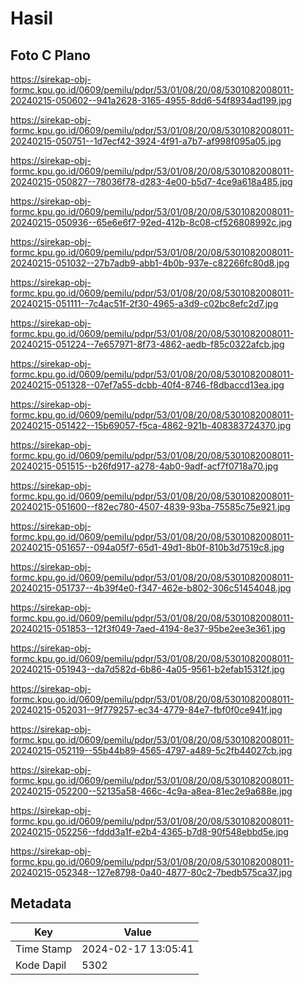 # Hasil

## Foto C Plano

https://sirekap-obj-formc.kpu.go.id/0609/pemilu/pdpr/53/01/08/20/08/5301082008011-20240215-050602--941a2628-3165-4955-8dd6-54f8934ad199.jpg

https://sirekap-obj-formc.kpu.go.id/0609/pemilu/pdpr/53/01/08/20/08/5301082008011-20240215-050751--1d7ecf42-3924-4f91-a7b7-af998f095a05.jpg

https://sirekap-obj-formc.kpu.go.id/0609/pemilu/pdpr/53/01/08/20/08/5301082008011-20240215-050827--78036f78-d283-4e00-b5d7-4ce9a618a485.jpg

https://sirekap-obj-formc.kpu.go.id/0609/pemilu/pdpr/53/01/08/20/08/5301082008011-20240215-050936--65e6e6f7-92ed-412b-8c08-cf526808992c.jpg

https://sirekap-obj-formc.kpu.go.id/0609/pemilu/pdpr/53/01/08/20/08/5301082008011-20240215-051032--27b7adb9-abb1-4b0b-937e-c82266fc80d8.jpg

https://sirekap-obj-formc.kpu.go.id/0609/pemilu/pdpr/53/01/08/20/08/5301082008011-20240215-051111--7c4ac51f-2f30-4965-a3d9-c02bc8efc2d7.jpg

https://sirekap-obj-formc.kpu.go.id/0609/pemilu/pdpr/53/01/08/20/08/5301082008011-20240215-051224--7e657971-8f73-4862-aedb-f85c0322afcb.jpg

https://sirekap-obj-formc.kpu.go.id/0609/pemilu/pdpr/53/01/08/20/08/5301082008011-20240215-051328--07ef7a55-dcbb-40f4-8746-f8dbaccd13ea.jpg

https://sirekap-obj-formc.kpu.go.id/0609/pemilu/pdpr/53/01/08/20/08/5301082008011-20240215-051422--15b69057-f5ca-4862-921b-408383724370.jpg

https://sirekap-obj-formc.kpu.go.id/0609/pemilu/pdpr/53/01/08/20/08/5301082008011-20240215-051515--b26fd917-a278-4ab0-9adf-acf7f0718a70.jpg

https://sirekap-obj-formc.kpu.go.id/0609/pemilu/pdpr/53/01/08/20/08/5301082008011-20240215-051600--f82ec780-4507-4839-93ba-75585c75e921.jpg

https://sirekap-obj-formc.kpu.go.id/0609/pemilu/pdpr/53/01/08/20/08/5301082008011-20240215-051657--094a05f7-65d1-49d1-8b0f-810b3d7519c8.jpg

https://sirekap-obj-formc.kpu.go.id/0609/pemilu/pdpr/53/01/08/20/08/5301082008011-20240215-051737--4b39f4e0-f347-462e-b802-306c51454048.jpg

https://sirekap-obj-formc.kpu.go.id/0609/pemilu/pdpr/53/01/08/20/08/5301082008011-20240215-051853--12f3f049-7aed-4194-8e37-95be2ee3e361.jpg

https://sirekap-obj-formc.kpu.go.id/0609/pemilu/pdpr/53/01/08/20/08/5301082008011-20240215-051943--da7d582d-6b86-4a05-9561-b2efab15312f.jpg

https://sirekap-obj-formc.kpu.go.id/0609/pemilu/pdpr/53/01/08/20/08/5301082008011-20240215-052031--9f779257-ec34-4779-84e7-fbf0f0ce941f.jpg

https://sirekap-obj-formc.kpu.go.id/0609/pemilu/pdpr/53/01/08/20/08/5301082008011-20240215-052119--55b44b89-4565-4797-a489-5c2fb44027cb.jpg

https://sirekap-obj-formc.kpu.go.id/0609/pemilu/pdpr/53/01/08/20/08/5301082008011-20240215-052200--52135a58-466c-4c9a-a8ea-81ec2e9a688e.jpg

https://sirekap-obj-formc.kpu.go.id/0609/pemilu/pdpr/53/01/08/20/08/5301082008011-20240215-052256--fddd3a1f-e2b4-4365-b7d8-90f548ebbd5e.jpg

https://sirekap-obj-formc.kpu.go.id/0609/pemilu/pdpr/53/01/08/20/08/5301082008011-20240215-052348--127e8798-0a40-4877-80c2-7bedb575ca37.jpg


## Metadata

| Key        | Value               |
| ---------- | ------------------- |
| Time Stamp | 2024-02-17 13:05:41 |
| Kode Dapil | 5302                |



